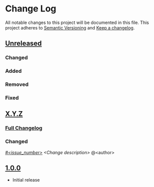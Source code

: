 # Change Log

All notable changes to this project will be documented in this file.
This project adheres to [Semantic Versioning](http://semver.org/) and [Keep a changelog](https://github.com/olivierlacan/keep-a-changelog).

## [Unreleased](https://github.com/idealista/schema_registry_role/tree/develop)
### Changed
### Added
### Removed
### Fixed

## [X.Y.Z](https://github.com/idealista/schema_registry_role/tree/X.Y.Z)
### [Full Changelog](https://github.com/idealista/schema_registry_role/compare/1.0.0...X.Y.Z)
### Changed
 *[#<issue_number>](https://github.com/idealista/schema_registry_role/issues/<issue_number>) \<Change description\>* @\<author\>

## [1.0.0](https://github.com/idealista/schema_registry_role/tree/1.0.0)
- Initial release

